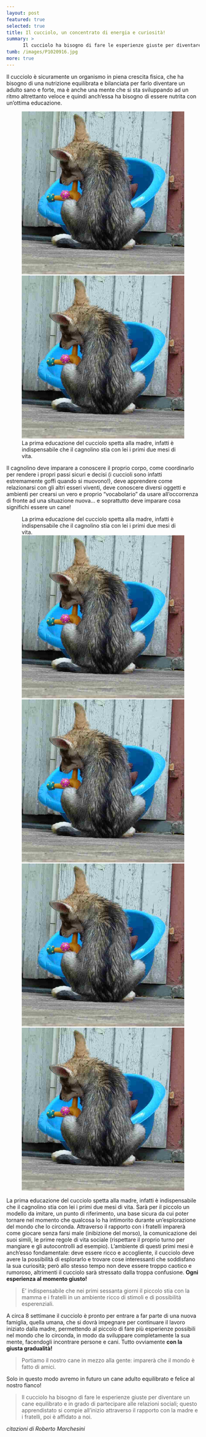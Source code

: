 ```yaml
---
layout: post
featured: true
selected: true
title: Il cucciolo, un concentrato di energia e curiosità!
summary: >
      Il cucciolo ha bisogno di fare le esperienze giuste per diventare un cane equilibrato e in grado di partecipare alle relazioni sociali; questo apprendistato si compie all’inizio attraverso il rapporto con la madre e i fratelli, poi è affidato a noi.
tumb: /images/P1020916.jpg
more: true
---
```

Il cucciolo è sicuramente un organismo in piena crescita fisica, che ha bisogno di una nutrizione equilibrata e bilanciata per farlo diventare un adulto sano e forte, ma è anche una mente che si sta sviluppando ad un ritmo altrettanto veloce e quindi anch’essa ha bisogno di essere nutrita con un’ottima educazione.

<figure class="Grid">
  <img class="filtered Grid-img" src="/images/P1030710.jpg">
  <img class="filtered Grid-img" src="/images/P1030710.jpg">
  <figcaption>La prima educazione del cucciolo spetta alla madre, infatti è indispensabile che il cagnolino stia con lei i primi due mesi di vita.</figcaption>
</figure>

Il cagnolino deve imparare a conoscere il proprio corpo, come coordinarlo per rendere i propri passi sicuri e decisi (i cuccioli sono infatti estremamente goffi quando si muovono!), deve apprendere come relazionarsi con gli altri esseri viventi, deve conoscere diversi oggetti e ambienti per crearsi un vero e proprio “vocabolario” da usare all’occorrenza di fronte ad una situazione nuova… e soprattutto deve imparare cosa significhi essere un cane!

<figure class="Grid">
  <figcaption>La prima educazione del cucciolo spetta alla madre, infatti è indispensabile che il cagnolino stia con lei i primi due mesi di vita.</figcaption>
  <img class="filtered Grid-img" src="/images/P1030710.jpg">
  <img class="filtered Grid-img" src="/images/P1030710.jpg">
  <img class="filtered Grid-img" src="/images/P1030710.jpg">
  <img class="filtered Grid-img" src="/images/P1030710.jpg">
</figure>

La prima educazione del cucciolo spetta alla madre, infatti è indispensabile che il cagnolino stia con lei i primi due mesi di vita. Sarà per il piccolo un modello da imitare, un punto di riferimento, una base sicura da cui poter tornare nel momento che qualcosa lo ha intimorito durante un’esplorazione del mondo che lo circonda. Attraverso il rapporto con i fratelli imparerà come giocare senza farsi male (inibizione del morso), la comunicazione dei suoi simili, le prime regole di vita sociale (rispettare il proprio turno per mangiare e gli autocontrolli ad esempio). L’ambiente di questi primi mesi è anch’esso fondamentale: deve essere ricco e accogliente, il cucciolo deve avere la possibilità di esplorarlo e trovare cose interessanti che soddisfano la sua curiosità; però allo stesso tempo non deve essere troppo caotico e rumoroso, altrimenti il cucciolo sarà stressato dalla troppa confusione. **Ogni esperienza al momento giusto!**

<blockquote cite="Roberto Marchesini">
<p>E’ indispensabile che nei primi sessanta giorni il piccolo stia con la mamma e i fratelli in un ambiente ricco di stimoli e di possibilità esperenziali.</p>
</blockquote>

A circa 8 settimane il cucciolo è pronto per entrare a far parte di una nuova famiglia, quella umana, che si dovrà impegnare per continuare il lavoro iniziato dalla madre, permettendo al piccolo di fare più esperienze possibili nel mondo che lo circonda, in modo da sviluppare completamente la sua mente, facendogli incontrare persone e cani. Tutto ovviamente **con la giusta gradualità!**

<blockquote cite="Roberto Marchesini">
<p>Portiamo il nostro cane in mezzo alla gente: imparerà che il mondo è fatto di amici.</p>
</blockquote>

Solo in questo modo avremo in futuro un cane adulto equilibrato e felice al nostro fianco!

<blockquote cite="Roberto Marchesini">
<p>Il cucciolo ha bisogno di fare le esperienze giuste per diventare un cane equilibrato e in grado di partecipare alle relazioni sociali; questo apprendistato si compie all’inizio attraverso il rapporto con la madre e i fratelli, poi è affidato a noi.</p>
</blockquote>
<cite>
  citazioni di Roberto Marchesini
</cite>
